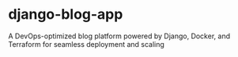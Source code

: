# django-blog-app
A DevOps-optimized blog platform powered by Django, Docker, and Terraform for seamless deployment and scaling
